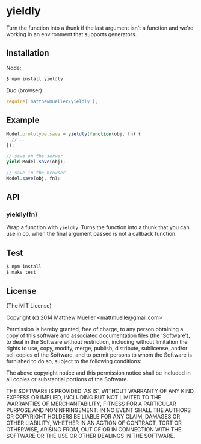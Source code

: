 
# yieldly

  Turn the function into a thunk if the last argument isn't a function
  and we're working in an environment that supports generators.

## Installation

Node:

```bash
$ npm install yieldly
```

Duo (browser):

```js
require('matthewmueller/yieldly');
```

## Example

```js
Model.prototype.save = yieldly(function(obj, fn) {
  // ...
});

// save on the server
yield Model.save(obj);

// save in the browser
Model.save(obj, fn);
```

## API

### yieldly(fn)

  Wrap a function with `yieldly`. Turns the function into a thunk
  that you can use in co, when the final argument passed is not
  a callback function.

## Test

```bash
$ npm install
$ make test
```

## License

(The MIT License)

Copyright (c) 2014 Matthew Mueller &lt;mattmuelle@gmail.com&gt;

Permission is hereby granted, free of charge, to any person obtaining
a copy of this software and associated documentation files (the
'Software'), to deal in the Software without restriction, including
without limitation the rights to use, copy, modify, merge, publish,
distribute, sublicense, and/or sell copies of the Software, and to
permit persons to whom the Software is furnished to do so, subject to
the following conditions:

The above copyright notice and this permission notice shall be
included in all copies or substantial portions of the Software.

THE SOFTWARE IS PROVIDED 'AS IS', WITHOUT WARRANTY OF ANY KIND,
EXPRESS OR IMPLIED, INCLUDING BUT NOT LIMITED TO THE WARRANTIES OF
MERCHANTABILITY, FITNESS FOR A PARTICULAR PURPOSE AND NONINFRINGEMENT.
IN NO EVENT SHALL THE AUTHORS OR COPYRIGHT HOLDERS BE LIABLE FOR ANY
CLAIM, DAMAGES OR OTHER LIABILITY, WHETHER IN AN ACTION OF CONTRACT,
TORT OR OTHERWISE, ARISING FROM, OUT OF OR IN CONNECTION WITH THE
SOFTWARE OR THE USE OR OTHER DEALINGS IN THE SOFTWARE.
